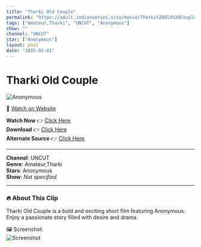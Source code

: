 ```yaml
---
title: "Tharki Old Couple"
permalink: "https://adult.indianseries.site/movie/Tharki%20Old%20Couple"
tags: ["Amateur,Tharki", "UNCUT", "Anonymous"]
show: ""
channel: "UNCUT"
star: ["Anonymous"]
layout: post
date: "2025-01-01"
---
```


# Tharki Old Couple

![Anonymous](https://shorts.desisins.com/wp-content/uploads/2023/07/Tharki-old-couple-DesiSins.com_.jpg)

🔗 [Watch on Website](https://adult.indianseries.site/movie/Tharki%20Old%20Couple)

**Watch Now** 👉 [Click Here](https://adult.indianseries.site/movie/Tharki%20Old%20Couple)  
**Download** 👉 [Click Here](https://adult.indianseries.site/movie/Tharki%20Old%20Couple)  
**Alternate Source** 👉 [Click Here](https://adult.indianseries.site/movie/Tharki%20Old%20Couple)

---

**Channel**: UNCUT  
**Genre**: Amateur,Tharki  
**Stars**: Anonymous  
**Show**: *Not specified*

---

### 🔥 About This Clip

Tharki Old Couple is a bold and exciting short film featuring Anonymous. Enjoy a passionate story filled with desire and drama.
 
🖼️ Screenshot:  
![Screenshot](https://shorts.desisins.com/wp-content/uploads/2023/07/Tharki-old-couple-DesiSins.com_.jpg)
